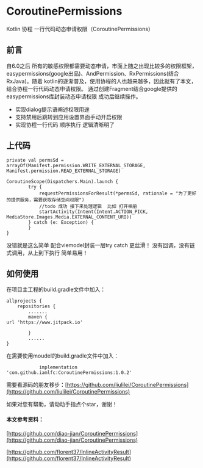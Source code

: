 # CoroutinePermissions
Kotlin 协程 一行代码动态申请权限（CoroutinePermissions）

## 前言
自6.0之后 所有的敏感权限都需要动态申请，市面上随之出现比较多的权限框架，easypermissions(google出品)、AndPermission、RxPermissions(结合RxJava)。随着 kotlin的逐渐普及，使用协程的人也越来越多，因此就有了本文，结合协程一行代码动态申请权限。
通过创建Fragment结合google提供的easypermissions库封装动态申请权限 成功后继续操作。

- 实现dialog提示语阐述权限用途
- 支持禁用后跳转到应用设置界面手动开启权限
- 实现协程一行代码 顺序执行 逻辑清晰明了

## 上代码
`````
private val permsSd = arrayOf(Manifest.permission.WRITE_EXTERNAL_STORAGE, Manifest.permission.READ_EXTERNAL_STORAGE)
        
CoroutineScope(Dispatchers.Main).launch {
        try {
            requestPermissionsForResult(*permsSd, rationale = "为了更好的提供服务，需要获取存储空间权限")
            //todo 成功 接下来处理逻辑  比如 打开相册
            startActivity(Intent(Intent.ACTION_PICK, MediaStore.Images.Media.EXTERNAL_CONTENT_URI))
        } catch (e: Exception) {
        }
}
`````
没错就是这么简单  配合viemodel封装一层try catch 更丝滑！
没有回调，没有链式调用，从上到下执行  简单易用！

## 如何使用
在项目主工程的build.gradle文件中加入：
````
allprojects {
    repositories {
        .......
        maven {
url 'https://www.jitpack.io'

        }
        ......
}
````
在需要使用moudel的build.gradle文件中加入：
````
	        implementation 'com.github.iamlfc:CoroutinePermissions:1.0.2'
````

需要看源码的朋友移步：[https://github.com/liulilei/CoroutinePermissions](https://github.com/liulilei/CoroutinePermissions)

如果对您有帮助，请动动手指点个star，谢谢！



#### 本文参考资料：
[https://github.com/diao-jian/CoroutinePermissions](https://github.com/diao-jian/CoroutinePermissions)

[https://github.com/florent37/InlineActivityResult](https://github.com/florent37/InlineActivityResult)



